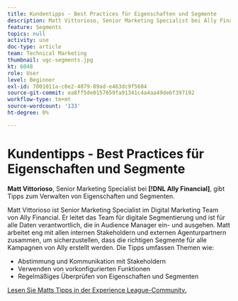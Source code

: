 ```yaml
---
title: Kundentipps - Best Practices für Eigenschaften und Segmente
description: Matt Vittorioso, Senior Marketing Specialist bei Ally Financial, gibt Tipps zum Verwalten von Eigenschaften und Segmenten.
feature: Segments
topics: null
activity: use
doc-type: article
team: Technical Marketing
thumbnail: ugc-segments.jpg
kt: 6048
role: User
level: Beginner
exl-id: 7001011a-c0e2-4879-89ad-e463dc9f5604
source-git-commit: ea8ff5de0157659fa91341c4a4aa49de6f397192
workflow-type: tm+mt
source-wordcount: '133'
ht-degree: 0%

---
```


# Kundentipps - Best Practices für Eigenschaften und Segmente

**Matt Vittorioso**, Senior Marketing Specialist bei **[!DNL Ally Financial]**, gibt Tipps zum Verwalten von Eigenschaften und Segmenten.

Matt Vittorioso ist Senior Marketing Specialist im Digital Marketing Team von Ally Financial. Er leitet das Team für digitale Segmentierung und ist für alle Daten verantwortlich, die in Audience Manager ein- und ausgehen. Matt arbeitet eng mit allen internen Stakeholdern und externen Agenturpartnern zusammen, um sicherzustellen, dass die richtigen Segmente für alle Kampagnen von Ally erstellt werden. Die Tipps umfassen Themen wie:

* Abstimmung und Kommunikation mit Stakeholdern
* Verwenden von vorkonfigurierten Funktionen
* Regelmäßiges Überprüfen von Eigenschaften und Segmenten

[Lesen Sie Matts Tipps in der Experience League-Community.](https://experienceleaguecommunities.adobe.com/t5/adobe-audience-manager-blogs/traits-and-segments-best-practices/ba-p/367729?profile.language=de)
